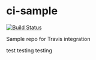 # ci-sample

[![Build Status](https://travis-ci.org/ianbibby/ci-sample.svg?branch=master)](https://travis-ci.org/ianbibby/ci-sample)

Sample repo for Travis integration

test
testing
testing
